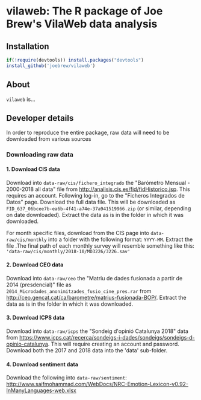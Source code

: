 
<!-- README.md is generated from README.Rmd. Please edit that file -->
vilaweb: The R package of Joe Brew's VilaWeb data analysis
==========================================================

Installation
------------

``` r
if(!require(devtools)) install.packages("devtools")
install_github('joebrew/vilaweb')
```

About
-----

`vilaweb` is...

Developer details
-----------------

In order to reproduce the entire package, raw data will need to be downloaded from various sources

### Downloading raw data

#### 1. Download CIS data

Download into `data-raw/cis/fichero_integrado` the "Barómetro Mensual - 2000-2018 all data" file from <http://analisis.cis.es/fid/fidHistorico.jsp>. This requires an account. Following log-in, go to the "Ficheros Integrados de Datos" page. Download the full data file. This will be downloaded as `FID_637_06bcee7b-ea6b-4f41-a74e-37a941519966.zip` (or similar, depending on date downloaded). Extract the data as is in the folder in which it was downloaded.

For month specific files, download from the CIS page into `data-raw/cis/monthly` into a folder with the following format: `YYYY-MM`. Extract the file .The final path of each monthly survey will resemble something like this: `'data-raw/cis/monthly/2018-10/MD3226/3226.sav'`

#### 2. Download CEO data

Download into `data-raw/ceo` the "Matriu de dades fusionada a partir de 2014 (presdencial)" file as `2014_Microdades_anonimitzades_fusio_cine_pres.rar` from <http://ceo.gencat.cat/ca/barometre/matrius-fusionada-BOP/>. Extract the data as is in the folder in which it was downloaded.

#### 3. Download ICPS data

Download into `data-raw/icps` the "Sondeig d'opinió Catalunya 2018" data from <https://www.icps.cat/recerca/sondeigs-i-dades/sondeigs/sondeigs-d-opinio-catalunya>. This will require creating an account and password. Download both the 2017 and 2018 data into the 'data' sub-folder.

#### 4. Download sentiment data

Download the following into `data-raw/sentiment`: <http://www.saifmohammad.com/WebDocs/NRC-Emotion-Lexicon-v0.92-InManyLanguages-web.xlsx>
